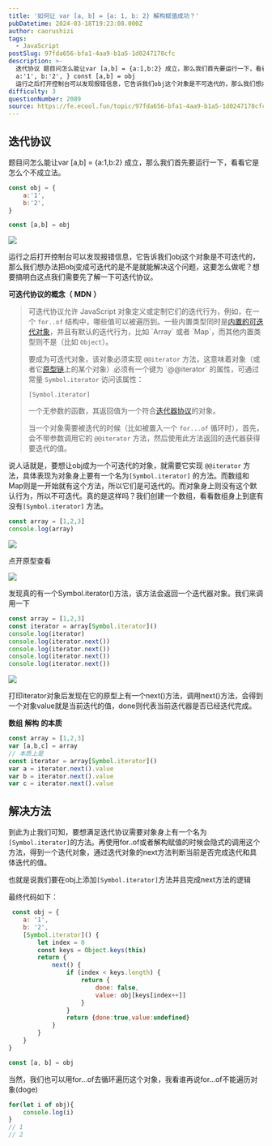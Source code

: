 ```yaml
---
title: '如何让 var [a, b] = {a: 1, b: 2} 解构赋值成功？'
pubDatetime: 2024-03-18T19:23:08.000Z
author: caorushizi
tags:
  - JavaScript
postSlug: 97fda656-bfa1-4aa9-b1a5-1d0247178cfc
description: >-
  迭代协议 题目问怎么能让var [a,b] = {a:1,b:2} 成立，那么我们首先要运行一下，看看它是怎么个不成立法。 const obj = {
  a:'1', b:'2', } const [a,b] = obj
  运行之后打开控制台可以发现报错信息，它告诉我们obj这个对象是不可迭代的，那么我们想办法把obj变成可迭代的是不是就能解决这个问题，这要怎么做呢？想要搞明白这点我们需要先了解一下可
difficulty: 3
questionNumber: 2089
source: https://fe.ecool.fun/topic/97fda656-bfa1-4aa9-b1a5-1d0247178cfc
---
```


## 迭代协议

题目问怎么能让var \[a,b\] = {a:1,b:2} 成立，那么我们首先要运行一下，看看它是怎么个不成立法。

```js
const obj = {
    a:'1',
    b:'2',
}

const [a,b] = obj
```

![](https://static.ecool.fun//article/2e0932fb-2f62-41b7-b1cc-17df3a831f50.jpeg)

运行之后打开控制台可以发现报错信息，它告诉我们obj这个对象是不可迭代的，那么我们想办法把obj变成可迭代的是不是就能解决这个问题，这要怎么做呢？想要搞明白这点我们需要先了解一下可迭代协议。

**可迭代协议的概念（** **MDN** **）**

> 可迭代协议允许 JavaScript 对象定义或定制它们的迭代行为，例如，在一个 `for..of` 结构中，哪些值可以被遍历到。一些内置类型同时是[内置的可迭代对象](https://developer.mozilla.org/zh-CN/docs/Web/JavaScript/Reference/Iteration_protocols#%E5%86%85%E7%BD%AE%E7%9A%84%E5%8F%AF%E8%BF%AD%E4%BB%A3%E5%AF%B9%E8%B1%A1 "https://developer.mozilla.org/zh-CN/docs/Web/JavaScript/Reference/Iteration_protocols#%E5%86%85%E7%BD%AE%E7%9A%84%E5%8F%AF%E8%BF%AD%E4%BB%A3%E5%AF%B9%E8%B1%A1")，并且有默认的迭代行为，比如 `Array` 或者 `Map`，而其他内置类型则不是（比如 `Object`）。
> 
> 要成为可迭代对象，该对象必须实现 `@@iterator` 方法，这意味着对象（或者它[原型链](https://developer.mozilla.org/zh-CN/docs/Web/JavaScript/Inheritance_and_the_prototype_chain "https://developer.mozilla.org/zh-CN/docs/Web/JavaScript/Inheritance_and_the_prototype_chain")上的某个对象）必须有一个键为 `@@iterator` 的属性，可通过常量 `Symbol.iterator` 访问该属性：
> 
> `[Symbol.iterator]`
> 
> 一个无参数的函数，其返回值为一个符合[迭代器协议](https://developer.mozilla.org/zh-CN/docs/Web/JavaScript/Reference/Iteration_protocols#%E8%BF%AD%E4%BB%A3%E5%99%A8%E5%8D%8F%E8%AE%AE "https://developer.mozilla.org/zh-CN/docs/Web/JavaScript/Reference/Iteration_protocols#%E8%BF%AD%E4%BB%A3%E5%99%A8%E5%8D%8F%E8%AE%AE")的对象。
> 
> 当一个对象需要被迭代的时候（比如被置入一个 `for...of` 循环时），首先，会不带参数调用它的 `@@iterator` 方法，然后使用此方法返回的迭代器获得要迭代的值。

说人话就是，要想让obj成为一个可迭代的对象，就需要它实现 `@@iterator` 方法，具体表现为对象身上要有一个名为`[Symbol.iterator]` 的方法。而数组和Map则是一开始就有这个方法，所以它们是可迭代的。而对象身上则没有这个默认行为，所以不可迭代。真的是这样吗？我们创建一个数组，看看数组身上到底有没有`[Symbol.iterator]` 方法。

```js
const array = [1,2,3]
console.log(array)
```

![](https://static.ecool.fun//article/2174c1e1-7964-41ef-830e-22e876aa652b.jpeg)

点开原型查看

![](https://static.ecool.fun//article/0412f825-a681-48fb-905e-886514b24402.jpeg)

发现真的有一个Symbol.iterator()方法，该方法会返回一个迭代器对象。我们来调用一下

```js
const array = [1,2,3]
const iterator = array[Symbol.iterator]()
console.log(iterator)
console.log(iterator.next())
console.log(iterator.next())
console.log(iterator.next())
console.log(iterator.next())
```

![](https://static.ecool.fun//article/c0a94fec-8c05-43dc-9039-2b838abfa11c.jpeg)

打印iterator对象后发现在它的原型上有一个next()方法，调用next()方法，会得到一个对象value就是当前迭代的值，done则代表当前迭代器是否已经迭代完成。

**数组** **解构** **的本质**

```js
const array = [1,2,3]
var [a,b,c] = array
// 本质上是
const iterator = array[Symbol.iterator]()
var a = iterator.next().value
var b = iterator.next().value
var c = iterator.next().value
```

## 解决方法

到此为止我们可知，要想满足迭代协议需要对象身上有一个名为`[Symbol.iterator]`的方法。再使用for..of或者解构赋值的时候会隐式的调用这个方法，得到一个迭代对象，通过迭代对象的next方法判断当前是否完成迭代和具体迭代的值。

也就是说我们要在obj上添加`[Symbol.iterator]`方法并且完成next方法的逻辑

最终代码如下：

```js
 const obj = {
    a: '1',
    b: '2',
    [Symbol.iterator]() {
        let index = 0
        const keys = Object.keys(this)
        return {
            next() {
                if (index < keys.length) {
                    return {
                        done: false,
                        value: obj[keys[index++]]
                    }
                }
                return {done:true,value:undefined}
            }
        }
    }
}

const [a, b] = obj
```

当然，我们也可以用for...of去循环遍历这个对象，我看谁再说for...of不能遍历对象(doge)

```js
for(let i of obj){
    console.log(i)
}
// 1
// 2
```
